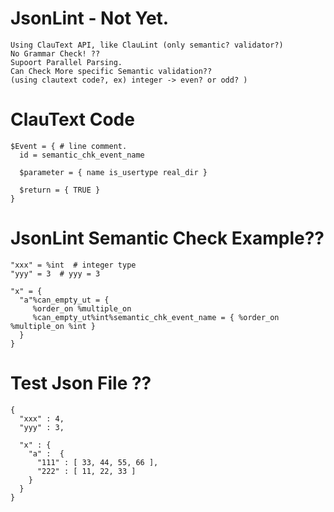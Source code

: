 # JsonLint - Not Yet.
    Using ClauText API, like ClauLint (only semantic? validator?)
    No Grammar Check! ??
    Supoort Parallel Parsing.
    Can Check More specific Semantic validation??
    (using clautext code?, ex) integer -> even? or odd? )
    
# ClauText Code
    $Event = { # line comment.
      id = semantic_chk_event_name
      
      $parameter = { name is_usertype real_dir }
      
      $return = { TRUE }
    }
# JsonLint Semantic Check Example??
    
    "xxx" = %int  # integer type
    "yyy" = 3  # yyy = 3

    "x" = { 
      "a"%can_empty_ut = { 
         %order_on %multiple_on
         %can_empty_ut%int%semantic_chk_event_name = { %order_on  %multiple_on %int } 
      }  
    }
    
 # Test Json File ??
    {
      "xxx" : 4,
      "yyy" : 3,

      "x" : {
        "a" :  {
          "111" : [ 33, 44, 55, 66 ], 
          "222" : [ 11, 22, 33 ]
        }
      }
    }
